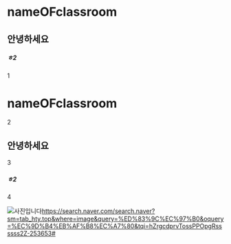 # nameOFclassroom
## 안녕하세요
##### ㅎ2
1

# nameOFclassroom

2

## 안녕하세요

3

##### ㅎ2

4

![사진입니다](https://search.naver.com/search.naver?sm=tab_hty.top&where=image&query=%ED%83%9C%EC%97%B0&oquery=%EC%9D%B4%EB%AF%B8%EC%A7%80&tqi=hZrgcdprvTossPPOpgRssssss2Z-253653#)https://search.naver.com/search.naver?sm=tab_hty.top&where=image&query=%ED%83%9C%EC%97%B0&oquery=%EC%9D%B4%EB%AF%B8%EC%A7%80&tqi=hZrgcdprvTossPPOpgRssssss2Z-253653#
